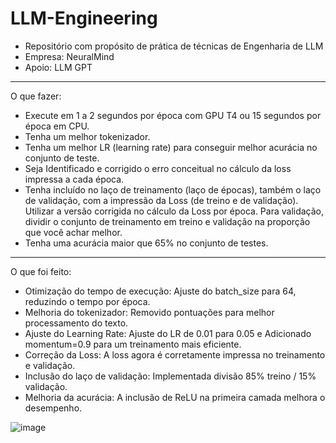 # LLM-Engineering

* Repositório com propósito de prática de técnicas de Engenharia de LLM
* Empresa: NeuralMind
* Apoio: LLM GPT

---

O que fazer:

* Execute em 1 a 2 segundos por época com GPU T4 ou 15 segundos por época em CPU.
* Tenha um melhor tokenizador.
* Tenha um melhor LR (learning rate) para conseguir melhor acurácia no conjunto de teste.
* Seja Identificado e corrigido o erro conceitual no cálculo da loss impressa a cada época.
* Tenha incluído no laço de treinamento (laço de épocas), também o laço de validação, com a impressão da Loss (de treino e de validação). Utilizar a versão corrigida no cálculo da Loss por época. Para validação, dividir o conjunto de treinamento em treino e validação na proporção que você achar melhor.
* Tenha uma acurácia maior que 65% no conjunto de testes.


---

O que foi feito:

* Otimização do tempo de execução: Ajuste do batch_size para 64, reduzindo o tempo por época.
* Melhoria do tokenizador: Removido pontuações para melhor processamento do texto.
* Ajuste do Learning Rate: Ajuste do LR de 0.01 para 0.05 e Adicionado momentum=0.9 para um treinamento mais eficiente.
* Correção da Loss: A loss agora é corretamente impressa no treinamento e validação.
* Inclusão do laço de validação: Implementada divisão 85% treino / 15% validação.
* Melhoria da acurácia: A inclusão de ReLU na primeira camada melhora o desempenho.

![image](https://github.com/user-attachments/assets/259dede3-4c3d-4b39-860d-bd99587a276e)
